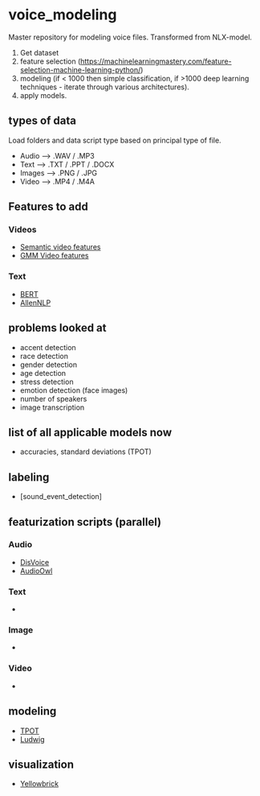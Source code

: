 # voice_modeling
Master repository for modeling voice files. Transformed from NLX-model.

1. Get dataset
2. feature selection (https://machinelearningmastery.com/feature-selection-machine-learning-python/) 
3. modeling (if < 1000 then simple classification, if >1000 deep learning techniques - iterate through various architectures).
4. apply models. 

## types of data

Load folders and data script type based on principal type of file.

* Audio --> .WAV / .MP3
* Text --> .TXT / .PPT / .DOCX
* Images --> .PNG / .JPG 
* Video --> .MP4 / .M4A

## Features to add
### Videos 
* [Semantic video features](https://github.com/JunweiLiang/Semantic_Features)
* [GMM Video features](https://github.com/jonasrothfuss/videofeatures)
### Text
* [BERT](https://github.com/huggingface/pytorch-pretrained-BERT)
* [AllenNLP](https://github.com/allenai/allennlp)

## problems looked at 
* accent detection
* race detection 
* gender detection
* age detection
* stress detection
* emotion detection (face images) 
* number of speakers 
* image transcription

## list of all applicable models now
* accuracies, standard deviations (TPOT) 

## labeling
* [sound_event_detection]

## featurization scripts (parallel)
### Audio
* [DisVoice](https://github.com/jcvasquezc/DisVoice)
* [AudioOwl](https://github.com/dodiku/AudioOwl)

### Text
* []()

### Image
* []()

### Video 
* []()

## modeling 
* [TPOT]()
* [Ludwig]()

## visualization
* [Yellowbrick]()
